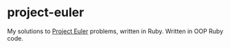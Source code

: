 # project-euler

My solutions to [Project Euler](https://projecteuler.net/) problems, written in Ruby. Written in OOP Ruby code.